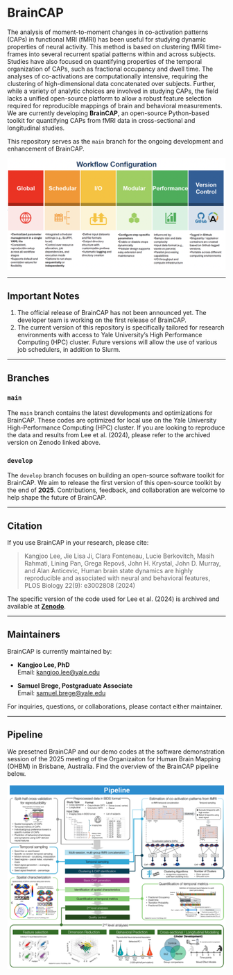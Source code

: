 # BrainCAP

The analysis of moment-to-moment changes in co-activation patterns (CAPs) in functional MRI (fMRI) has been useful for studying dynamic properties of neural activity. This method is based on clustering fMRI time-frames into several recurrent spatial patterns within and across subjects. Studies have also focused on quantifying properties of the temporal organization of CAPs, such as fractional occupancy and dwell time. The analyses of co-activations are computationally intensive, requiring the clustering of high-dimensional data concatenated over subjects. Further, while a variety of analytic choices are involved in studying CAPs, the field lacks a unified open-source platform to allow a robust feature selection required for reproducible mappings of brain and behavioral measurements. We are currently developing **BrainCAP**, an open-source Python-based toolkit for quantifying CAPs from fMRI data in cross-sectional and longitudinal studies. 

This repository serves as the `main` branch for the ongoing development and enhancement of BrainCAP. 

![BrainCAP workflow](https://github.com/Kangjoo/BrainCAP/blob/main/images/fig1_workflow.png "fig1_workflow")

---

## Important Notes
1. The official release of BrainCAP has not been announced yet. The developer team is working on the first release of BrainCAP.
2. The current version of this repository is specifically tailored for research environments with access to Yale University’s High Performance Computing (HPC) cluster. Future versions will allow the use of various job schedulers, in addition to Slurm.

---

## Branches

### `main`
The `main` branch contains the latest developments and optimizations for BrainCAP. These codes are optimized for local use on the Yale University High-Performance Computing (HPC) cluster. If you are looking to reproduce the data and results from Lee et al. (2024), please refer to the archived version on Zenodo linked above.

### `develop`
The `develop` branch focuses on building an open-source software toolkit for BrainCAP. We aim to release the first version of this open-source toolkit by the end of **2025**. Contributions, feedback, and collaboration are welcome to help shape the future of BrainCAP.

---

## Citation
If you use BrainCAP in your research, please cite:
> Kangjoo Lee, Jie Lisa Ji, Clara Fonteneau, Lucie Berkovitch, Masih Rahmati, Lining Pan, Grega Repovš, John H. Krystal, John D. Murray, and Alan Anticevic, Human brain state dynamics are highly reproducible and associated with neural and behavioral features, PLOS Biology 22(9): e3002808 (2024)

The specific version of the code used for Lee et al. (2024) is archived and available at **[Zenodo](https://zenodo.org/records/13251563)**.

---

## Maintainers

BrainCAP is currently maintained by:

- **Kangjoo Lee, PhD**  
  Email: [kangjoo.lee@yale.edu](mailto:kangjoo.lee@yale.edu)

- **Samuel Brege, Postgraduate Associate**  
  Email: [samuel.brege@yale.edu](mailto:samuel.brege@yale.edu)

For inquiries, questions, or collaborations, please contact either maintainer.

---

## Pipeline

We presetned BrainCAP and our demo codes at the software demonstration session of the 2025 meeting of the Organizaiton for Human Brain Mapping (OHBM) in Brisbane, Australia. Find the overview of the BrainCAP pipeline below.

![BrainCAP Pipeline](https://github.com/Kangjoo/BrainCAP/blob/main/images/fig2_pipeline.png "fig2_pipeline")
